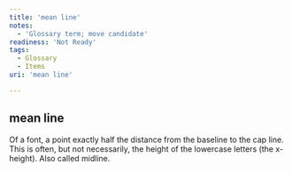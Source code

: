 ```yaml
---
title: 'mean line'
notes:
  - 'Glossary term; move candidate'
readiness: 'Not Ready'
tags:
  - Glossary
  - Items
uri: 'mean line'

---
```

## mean line

Of a font, a point exactly half the distance from the baseline to the cap line. This is often, but not necessarily, the height of the lowercase letters (the x-height). Also called midline.

